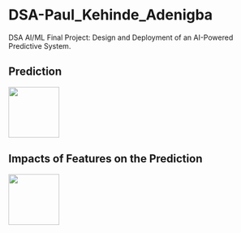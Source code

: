 # DSA-Paul_Kehinde_Adenigba
DSA AI/ML Final Project: Design and Deployment of an AI-Powered Predictive System.

## Prediction
<img src="https://github.com/Pauladen/DSA-Paul_Kehinde_Adenigba/tree/main/Sreenshots/prediction.png?raw=true" width="100" height="auto"/>

## Impacts of Features on the Prediction
<img src="https://github.com/Pauladen/DSA-Paul_Kehinde_Adenigba/tree/main/Sreenshots/explanations.png?raw=true" width="100" height="auto"/>
